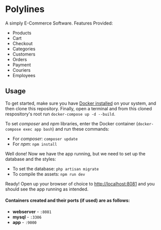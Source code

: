 # Polylines
A simply E-Commerce Software. Features Provided:

- Products
- Cart
- Checkout
- Categories
- Customers
- Orders
- Payment
- Couriers
- Employees

## Usage

To get started, make sure you have [Docker installed](https://docs.docker.com/docker-for-mac/install/) on your system, and then clone this repository. Finally, open a terminal and from this cloned respository's root run `docker-compose up -d --build`.

To set _composer_ and _npm_ libraries, enter the Docker container (`docker-compose exec app bash`) and run these commands:
- For _composer_: `composer update`
- For _npm_: `npm install`

Well done! Now we have the app running, but we need to set up the database and the styles:
- To set the database: `php artisan migrate`
- To compile the assets: `npm run dev`

Ready! Open up your browser of choice to [http://localhost:8081](http://localhost:8081) and you should see the app running as intended.

#### Containers created and their ports (if used) are as follows:

- **webserver** - `:8081`
- **mysql** - `:3306`
- **app** - `:9000`
